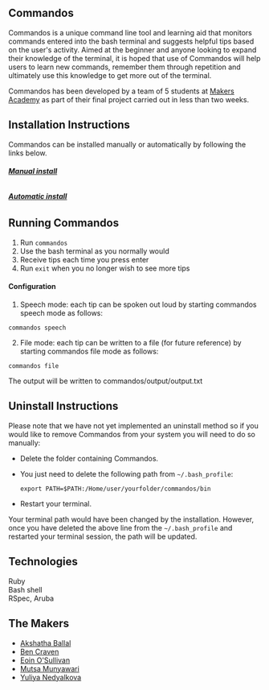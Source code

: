 Commandos
---

Commandos is a unique command line tool and learning aid that monitors commands entered into the bash terminal and suggests helpful tips based on the user's activity. Aimed at the beginner and anyone looking to expand their knowledge of the terminal, it is hoped that use of Commandos will help users to learn new commands, remember them through repetition and ultimately use this knowledge to get more out of the terminal.

Commandos has been developed by a team of 5 students  at [Makers Academy](http://www.makersacademy.com/) as part of their final project carried out in less than two weeks.


Installation Instructions
---

Commandos can be installed manually or automatically by following the links below.


###### [**_Manual install_**](https://github.com/BDCraven/commandos/tree/master/doc/manu_install.md)

###### [**_Automatic install_**](https://github.com/BDCraven/commandos/tree/master/doc/auto_install.md)  

Running Commandos
---

1. Run `commandos`
2. Use the bash terminal as you normally would  
3. Receive tips each time you press enter
4. Run `exit` when you no longer wish to see more tips

#### Configuration

1. Speech mode: each tip can be spoken out loud by starting commandos speech mode as follows:
```
commandos speech
```

2. File mode: each tip can be written to a file (for future reference) by starting commandos file mode as follows:
```
commandos file
```
The output will be written to commandos/output/output.txt  

Uninstall Instructions
---

Please note that we have not yet implemented an uninstall method so if you would like to remove Commandos from your system you will need to do so manually:

* Delete the folder containing Commandos.

* You just need to delete the following path from `~/.bash_profile`:


  ```
  export PATH=$PATH:/Home/user/yourfolder/commandos/bin
  ```

* Restart your terminal.


Your terminal path would have been changed by the installation. However, once you have deleted the above line from the `~/.bash_profile` and restarted your terminal session, the path will be updated.

Technologies
---

Ruby  
Bash shell  
RSpec, Aruba

The Makers
---

* [Akshatha Ballal](https://github.com/aballal)
* [Ben Craven](https://github.com/BDCraven)
* [Eoin O'Sullivan](https://github.com/EOSullivanBerlin)
* [Mutsa Munyawari](https://github.com/memunyawiri)
* [Yuliya Nedyalkova](https://github.com/meta-morpho-sys)
